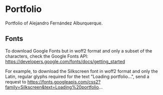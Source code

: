 # Portfolio

Portfolio of Alejandro Fernández Alburquerque.

## Fonts

To download Google Fonts but in woff2 format and only a subset of the characters,
check the Google Fonts API: https://developers.google.com/fonts/docs/getting_started

For example, to download the Silkscreen font in woff2 format and only the Latin,
regular glyphs required for the text "Loading portfolio...", send a request to
https://fonts.googleapis.com/css2?family=Silkscreen&text=Loading%20portfolio...

